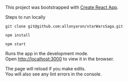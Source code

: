 This project was bootstrapped with [Create React App](https://github.com/facebookincubator/create-react-app).

Steps to run locally

`git clone git@github.com:allonyaron/starWarsSaga.git`

`npm install`

`npm start`

Runs the app in the development mode.<br>
Open [http://localhost:3000](http://localhost:3000) to view it in the browser.

The page will reload if you make edits.<br>
You will also see any lint errors in the console.
